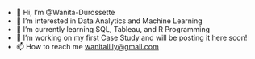 - 👋 Hi, I’m @Wanita-Durossette
- 👀 I’m interested in Data Analytics and Machine Learning
- 🌱 I’m currently learning SQL, Tableau, and R Programming
- 💞️ I’m working on my first Case Study and will be posting it here soon!
- 📫 How to reach me wanitalilly@gmail.com

<!---
Wanita-Durossette/Wanita-Durossette is a ✨ special ✨ repository because its `README.md` (this file) appears on your GitHub profile.
You can click the Preview link to take a look at your changes.
--->
